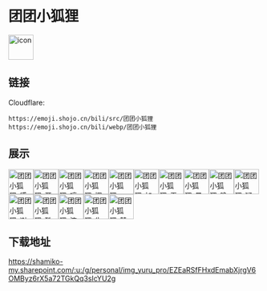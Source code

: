 # 团团小狐狸
<img src="https://emoji.shojo.cn/bili/src/团团小狐狸/icon.png" width="50" height="50" alt="icon">

## 链接
Cloudflare:
```
https://emoji.shojo.cn/bili/src/团团小狐狸
https://emoji.shojo.cn/bili/webp/团团小狐狸
```
## 展示
<img src="https://emoji.shojo.cn/bili/src/团团小狐狸/团团小狐狸-感动哭.png" width="50" height="50" alt="团团小狐狸-感动哭"><img src="https://emoji.shojo.cn/bili/src/团团小狐狸/团团小狐狸-开心.png" width="50" height="50" alt="团团小狐狸-开心"><img src="https://emoji.shojo.cn/bili/src/团团小狐狸/团团小狐狸-哼.png" width="50" height="50" alt="团团小狐狸-哼"><img src="https://emoji.shojo.cn/bili/src/团团小狐狸/团团小狐狸-探头.png" width="50" height="50" alt="团团小狐狸-探头"><img src="https://emoji.shojo.cn/bili/src/团团小狐狸/团团小狐狸-emo.png" width="50" height="50" alt="团团小狐狸-emo"><img src="https://emoji.shojo.cn/bili/src/团团小狐狸/团团小狐狸-加油.png" width="50" height="50" alt="团团小狐狸-加油"><img src="https://emoji.shojo.cn/bili/src/团团小狐狸/团团小狐狸-无语.png" width="50" height="50" alt="团团小狐狸-无语"><img src="https://emoji.shojo.cn/bili/src/团团小狐狸/团团小狐狸-晕.png" width="50" height="50" alt="团团小狐狸-晕"><img src="https://emoji.shojo.cn/bili/src/团团小狐狸/团团小狐狸-晚安.png" width="50" height="50" alt="团团小狐狸-晚安"><img src="https://emoji.shojo.cn/bili/src/团团小狐狸/团团小狐狸-疑问.png" width="50" height="50" alt="团团小狐狸-疑问"><img src="https://emoji.shojo.cn/bili/src/团团小狐狸/团团小狐狸-谢谢.png" width="50" height="50" alt="团团小狐狸-谢谢"><img src="https://emoji.shojo.cn/bili/src/团团小狐狸/团团小狐狸-酷.png" width="50" height="50" alt="团团小狐狸-酷"><img src="https://emoji.shojo.cn/bili/src/团团小狐狸/团团小狐狸-流泪.png" width="50" height="50" alt="团团小狐狸-流泪"><img src="https://emoji.shojo.cn/bili/src/团团小狐狸/团团小狐狸-生气.png" width="50" height="50" alt="团团小狐狸-生气"><img src="https://emoji.shojo.cn/bili/src/团团小狐狸/团团小狐狸-赞.png" width="50" height="50" alt="团团小狐狸-赞">

## 下载地址

https://shamiko-my.sharepoint.com/:u:/g/personal/img_yuru_pro/EZEaRSfFHxdEmabXjrgV6OMByz6rX5a72TGkQq3sIcYU2g
